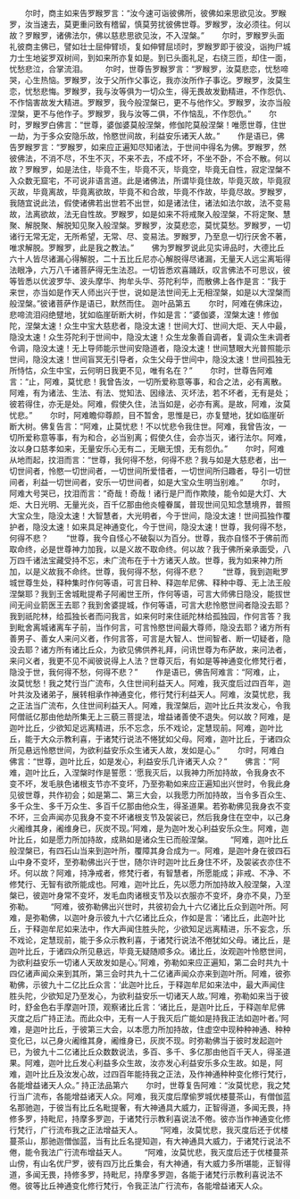 <!-- { "loadSidebar": true } -->
　　尔时，商主如来告罗睺罗言：“汝今速可诣彼佛所，彼佛如来思欲见汝。罗睺罗，汝当速去，莫更重问致有稽留，慎莫劳扰彼佛世尊。罗睺罗，汝必须往。何以故？罗睺罗，诸佛法尔，佛以慈悲思欲见汝，不入涅槃。”
　　尔时，罗睺罗头面礼彼商主佛已，譬如壮士屈伸臂顷，复如伸臂屈顷时，罗睺罗即于彼没，诣拘尸城力士生地娑罗双树间，到如来所亦复如是。到已头面礼足，右绕三匝，却住一面，忧愁悲泣，合掌流泪。
　　尔时，世尊告罗睺罗言：“罗睺罗，汝莫悲恋，忧愁啼哭，心生热恼。罗睺罗，汝于父所作父事讫，我亦汝所作子事讫。罗睺罗，汝莫生恋，忧愁悲悔。罗睺罗，我与汝等俱为一切众生，得无畏故发勤精进，不作怨仇、不作恼害故发大精进。罗睺罗，我今般涅槃已，更不与他作父。罗睺罗，汝亦当般涅槃，更不与他作子。罗睺罗，我与汝等二俱，不作恼乱，不作怨仇。”
　　尔时，罗睺罗白佛言：“世尊，婆伽婆莫般涅槃，修伽陀莫般涅槃！唯愿世尊，住世一劫，为于多众安隐乐故，怜愍世间故，利益安乐诸天人故。”
　　作是语已，佛告罗睺罗言：“罗睺罗，如来应正遍知尽知诸法，于世间中得名为佛。罗睺罗，然彼佛法，不消不尽，不生不灭，不来不去，不成不坏，不坐不卧，不合不散。何以故？罗睺罗，如是法住，毕竟不生，毕竟不灭，毕竟空，毕竟无自性，寂定涅槃不入众数无窟宅，不可说非语言道。此是诸佛法，所谓毕竟住故，毕竟灭故，毕竟寂灭故，毕竟离故，毕竟离欲故，毕竟不和合故，毕竟不作故，毕竟尽故。罗睺罗，我随宜说此法，假使诸佛若出世若不出世，如是诸法住，诸法如法尔故，法不变易故，法离欲故，法无自性故。罗睺罗，如是如来不将戒聚入般涅槃，不将定聚、慧聚、解脱聚、解脱知见聚入般涅槃。罗睺罗，汝莫悲恋，莫忧莫愁。罗睺罗，一切诸行无常无定，无所希望，无常、尽、变易法。罗睺罗，乃至息一切行厌舍不著，唯求解脱。罗睺罗，此是我之教法。”
　　佛为罗睺罗说此见实谛品时，大德比丘六十人皆尽诸漏心得解脱，二十五比丘尼亦心解脱得尽诸漏，无量天人远尘离垢得法眼净，六万八千诸菩萨得无生法忍。一切皆悉欢喜踊跃，叹言佛法不可思议，彼等皆悉以优波罗华、波头摩华、拘牟头华、芬陀利华，而散佛上各作是言：“我于来世，亦当如是作天人师出兴于世，说如是法世间无上无相涅槃，如是以大涅槃而般涅槃。”彼诸菩萨作是语已，默然而住。
迦叶品第五
　　尔时，阿难在佛床边，悲啼流泪闷绝躄地，犹如临崖斫断大树，作如是言：“婆伽婆，涅槃太速！修伽陀，涅槃太速！众生中宝大慈悲者，隐没太速！世间大灯、世间大炬、天人中最，隐没太速！众生芬陀利于世间中，隐没太速！众生龙象善自调者，复调众生未调者令调，隐没太速！无上导师能示世间安隐道者，隐没太速！世间慧眼大光普照能示世间，隐没太速！世间盲冥无引导者，众生父母于世间中，隐没太速！世间孤独无所恃怙，众生中宝，云何明日我更不见，唯有名在？”
　　尔时，世尊告阿难言：“止，阿难，莫忧悲！我曾告汝，一切所爱称意等事，和合之法，必有离散。阿难，有为诸法、生法、有法、觉知法、因缘法、灭坏法，若不坏者，无有是处；彼若得住，亦无是处。阿难，假使久住，法当如是，必亦有离。是故，阿难，汝莫忧悲。”
　　尔时，阿难瞻仰尊颜，目不暂舍，思惟是已，亦复躄地，犹如临崖斫断大树。佛复告言：“阿难，止莫忧悲！不以忧悲令我住世。阿难，我曾告汝，一切所爱称意等事，有为和合，必当别离；假使久住，会亦当灭，诸行法尔。阿难，汝以身口慈孝如来，无量安乐心无有二，无瞋无恨，无有怨仇。”
　　尔时，阿难从地而起，抆泪而言：“世尊，我何得不愁，何得不悲？我与如是大慈悲者，出一切世间者，怜愍一切世间者，一切世间所爱惜者，一切世间所归趣者，导引一切世间者，利益一切世间者，安乐一切世间者，如是大宝众生明当别难。”
　　尔时，阿难大号哭已，抆泪而言：“奇哉！奇哉！诸行是尸而作欺陵，能令如是大灯、大炬、大日光明、无量光炎，百千亿那由他炎幢眷属，普现世间见知念慧境界，普照大宝众生，隐没太速！大智慧者，大光明者，今于世间，隐没太速！世间孤独作覆护者，隐没太速！如来具足神通变化，今于世间，隐没太速！世尊，我何得不愁，何得不悲？
　　“世尊，我今自怪心不破裂以为百分。世尊，我亦自怪不于佛前而取命终，必是世尊神力加我，以是义故不取命终。何以故？我于佛所亲承面受，八万四千诸法宝藏受持不忘，未广流布在于十方诸天人故。世尊，我为如来神力所加，以是义故我不命终。世尊，我何得不愁，何得不悲？
　　“世尊，我到迦毗罗城世尊生处，释种集时作何等语，可言日种、释迦牟尼佛、释种中尊、无上法王般涅槃耶？我到王舍城毗提希子阿阇世王所，作何等语，可言大师佛日隐没，能拔世间无间业箭医王去耶？我到舍婆提城，作何等语，可言大悲怜愍世间者隐没去耶？我到祇陀林，给孤独长者而问我言，如来何时来住祇陀林给孤独园，作何言答？我到毗舍离城诸离车子前，当作何言，可言怜愍世间最大尊师，隐没去耶？诸方所有善男子、善女人来问义者，作何言答，可言是大智人、世间智者、断一切疑者，隐没去耶？诸方所有诸比丘众，为欲见佛供养礼拜，问讯世尊为布萨故，来问法者，来问义者，我更不见不闻彼说得上人法？世尊灭后，有如是等神通变化修梵行者，隐没于世，我何得不愁，何得不悲？”
　　作是语已，佛告阿难言：“阿难，止，汝莫忧愁！我之梵行当广流布，久住世间利益天人。阿难，我灭度后过四百年，迦叶共汝及诸弟子，展转相承作神通变化，修行梵行利益天人。阿难，汝莫忧悲，我之正法当广流布，久住世间利益天人。阿难，我涅槃后，迦叶比丘共汝发心，令我阿僧祇亿那由他劫所集无上三藐三菩提法，增益诸善使不退失。何以故？阿难，是迦叶比丘，少欲知足远离精进，乐不忘念，乐不戏论，定慧现前。阿难，迦叶比丘，能于大众示教利喜，于诸梵行说法不惓犹如父母。阿难，迦叶比丘，于诸四众所见悬远怜愍世间，为欲利益安乐众生诸天人故，发如是心。”
　　尔时，阿难白佛言：“世尊，迦叶比丘，如是发心，利益安乐几许诸天人众？”
　　佛言：“阿难，迦叶比丘，入涅槃时作是誓愿：‘愿我灭后，以我神力所加持故，令我身衣不变不坏，发毛肤色诸根支节亦不变坏，乃至弥勒如来应正遍知出兴世时，令我此身见彼世尊，共作初会；如是第二、第三大会，以我愿力所加持故，当令多百众生、多千众生、多千万众生、多百千亿那由他众生，得圣道果。若弥勒佛见我身衣不变不坏，三会声闻亦见我身不变不坏诸根支节及袈裟已，然后我身住在空中，以己身火阇维其身，阇维身已，灰炭不现。’阿难，是为迦叶发心利益安乐众生。阿难，迦叶比丘，如是愿力所加持故，成熟如是诸众生已而般涅槃。
　　“阿难，迦叶比丘般涅槃已，有四石山当来到迦叶所，覆障其身合成为一。阿难，是迦叶身在彼四石山中身不变坏，至弥勒佛出兴于世，随尔许时迦叶比丘身住不坏，及袈裟衣亦住不坏。何以故？阿难，持净戒者，修梵行者，有智慧者，所愿能成；非戒、不净、不修梵行、无智有欲所能成也。阿难，迦叶比丘，先以愿力所加持故入般涅槃，入涅槃已，彼迦叶身常不变坏，发毛血肉诸根支节及以衣服亦不变坏，身亦不臭，乃至弥勒。
　　“阿难，彼弥勒佛出兴世时，共彼初会九十六亿诸比丘众到迦叶所。阿难，是弥勒佛，以迦叶身示彼九十六亿诸比丘众，作如是言：‘诸比丘，此迦叶比丘，于释迦牟尼如来法中，作大声闻住胜头陀，少欲知足远离精进，乐不妄念，乐不戏论，定慧现前，能于多众示教利喜，于诸梵行说法不倦犹如父母。诸比丘，是迦叶比丘，于诸四众所见悬远，毕竟无疑随顺多众。诸比丘，汝观迦叶怜愍世间，为欲利益安乐一切诸人天故发如是心。’阿难，弥勒如来应正遍知，第二会时共九十四亿诸声闻众来到其所，第三会时共九十二亿诸声闻众亦来到迦叶所。阿难，彼弥勒佛，示彼九十二亿比丘众言：‘此迦叶比丘，于释迦牟尼如来法中，最大声闻住胜头陀，少欲知足乃至发心，为欲利益安乐一切诸天人故。’阿难，弥勒如来当于彼时，舒金色右手摩迦叶顶，观察诸比丘言：‘诸比丘，是迦叶比丘，于释迦牟尼佛灭度之后广持正法。而此众中，无有一人于我灭后广能如是持我正法如迦叶者。’阿难，是迦叶比丘，于彼第三大会，以本愿力所加持故，住虚空中现种种神通、种种变化已，以己身火阇维其身，阇维身已，灰炭不现。时弥勒佛当于彼时发起迦叶已，为彼九十二亿诸比丘众数数说法，多百、多千、多亿那由他百千天人，得圣道果。阿难，迦叶比丘发心利益多众生故，汝亦发心利益安乐多众生故。如是，阿难，迦叶比丘及汝发心故，过四百年能持我之正法，及作神通种种变化修行梵行，各能增益诸天人众。”
持正法品第六
　　尔时，世尊复告阿难：“汝莫忧悲，我之梵行当广流布，各能增益诸天人众。阿难，我灭度后摩偷罗城优楼蔓茶山，有僧伽蓝名那驰迦，于彼当有比丘名毗提奢，有大神通具大威力，正智得道，多闻无畏，持修多罗，持毗尼，持摩多罗迦，于诸梵行示教利喜说法不倦。彼亦当作神通变化修行梵行，广行流布我之正法增益天人。
　　“阿难，汝莫忧悲，我灭度后还于优楼蔓茶山，那驰迦僧伽蓝，当有比丘名提知迦，有大神通具大威力，于诸梵行说法不倦，能令我法广行流布增益天人。
　　“阿难，汝莫忧悲，我灭度后还于优楼蔓茶山傍，有山名优尸罗，彼有四万比丘集会，有大神通，有大威力多所堪能，正智得道，多闻无畏，持修多罗，持毗尼，持摩多罗迦，各能于诸梵行示教利喜说法不倦。彼等比丘神通变化修行梵行，令我正法广行流布，各能增益诸天人众。
